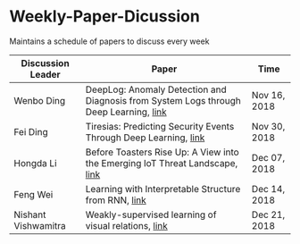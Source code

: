 # Weekly-Paper-Dicussion
Maintains a schedule of papers to discuss every week

| Discussion Leader    | Paper                                                                                                                                                                 | Time         |
|----------------------|-----------------------------------------------------------------------------------------------------------------------------------------------------------------------|--------------|
| Wenbo Ding           | DeepLog: Anomaly Detection and Diagnosis from System Logs through Deep Learning, [link](http://www.cs.utah.edu/~lifeifei/papers/deeplog.pdf)                          | Nov 16, 2018 |
| Fei Ding             | Tiresias: Predicting Security Events Through Deep Learning, [link](https://seclab.bu.edu/people/gianluca/papers/tiresias-ccs2018.pdf)                                 | Nov 30, 2018  |
| Hongda Li            | Before Toasters Rise Up: A View into the Emerging IoT Threat Landscape, [link](https://link.springer.com/content/pdf/10.1007%2F978-3-030-00470-5_26.pdf)              | Dec  07, 2018     |
| Feng Wei             | Learning with Interpretable Structure from RNN, [link](https://arxiv.org/pdf/1810.10708.pdf)                                                                          | Dec 14, 2018     |
|  Nishant Vishwamitra | Weakly-supervised learning of visual relations, [link](http://openaccess.thecvf.com/content_ICCV_2017/papers/Peyre_Weakly-Supervised_Learning_of_ICCV_2017_paper.pdf) | Dec 21, 2018     |
